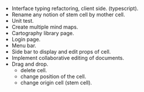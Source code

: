  - Interface typing refactoring, client side. (typescript).
 - Rename any notion of stem cell by mother cell. 
 - Unit test.
 - Create multiple mind maps.
 - Cartography library page.
 - Login page.
 - Menu bar.
 - Side bar to display and edit props of cell.
 - Implement collaborative editing of documents.
 - Drag and drop.
    - delete cell.
    - change position of the cell.
    - change origin cell (stem cell).


